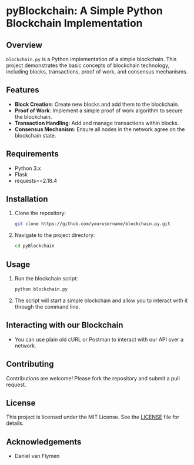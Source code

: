# pyBlockchain: A Simple Python Blockchain Implementation

## Overview

`blockchain.py` is a Python implementation of a simple blockchain. This project demonstrates the basic concepts of blockchain technology, including blocks, transactions, proof of work, and consensus mechanisms.

## Features

- **Block Creation**: Create new blocks and add them to the blockchain.
- **Proof of Work**: Implement a simple proof of work algorithm to secure the blockchain.
- **Transaction Handling**: Add and manage transactions within blocks.
- **Consensus Mechanism**: Ensure all nodes in the network agree on the blockchain state.

## Requirements

- Python 3.x
- Flask
- requests==2.18.4

## Installation

1. Clone the repository:
    ```sh
    git clone https://github.com/yourusername/blockchain.py.git
    ```
2. Navigate to the project directory:
    ```sh
    cd pyBlockchain
    ```

## Usage

1. Run the blockchain script:
    ```sh
    python blockchain.py
    ```

2. The script will start a simple blockchain and allow you to interact with it through the command line.

## Interacting with our Blockchain

- You can use plain old cURL or Postman to interact with our API over a network.

## Contributing

Contributions are welcome! Please fork the repository and submit a pull request.

## License

This project is licensed under the MIT License. See the [LICENSE](LICENSE) file for details.

## Acknowledgements

- Daniel van Flymen
